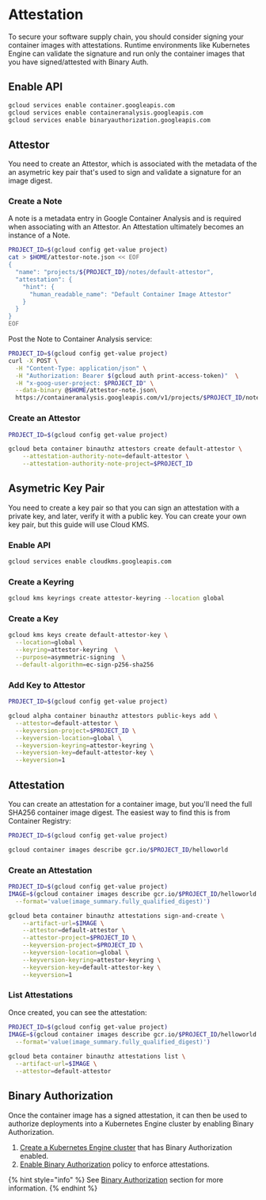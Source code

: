# Attestation

To secure your software supply chain, you should consider signing your container images with attestations. Runtime environments like Kubernetes Engine can validate the signature and run only the container images that you have signed/attested with Binary Auth.

## Enable API

```bash
gcloud services enable container.googleapis.com
gcloud services enable containeranalysis.googleapis.com
gcloud services enable binaryauthorization.googleapis.com
```

## Attestor

You need to create an Attestor, which is associated with the metadata of the an asymetric key pair that's used to sign and validate a signature for an image digest.

### Create a Note

A note is a metadata entry in Google Container Analysis and is required when associating with an Attestor. An Attestation ultimately becomes an instance of a Note. 

```bash
PROJECT_ID=$(gcloud config get-value project)
cat > $HOME/attestor-note.json << EOF
{
  "name": "projects/${PROJECT_ID}/notes/default-attestor",
  "attestation": {
    "hint": {
      "human_readable_name": "Default Container Image Attestor"
    }
  }
}
EOF
```

Post the Note to Container Analysis service:

```bash
PROJECT_ID=$(gcloud config get-value project)
curl -X POST \
  -H "Content-Type: application/json" \
  -H "Authorization: Bearer $(gcloud auth print-access-token)"  \
  -H "x-goog-user-project: $PROJECT_ID" \
  --data-binary @$HOME/attestor-note.json\
  https://containeranalysis.googleapis.com/v1/projects/$PROJECT_ID/notes/?noteId=default-attestor
```

### Create an Attestor

```bash
PROJECT_ID=$(gcloud config get-value project)

gcloud beta container binauthz attestors create default-attestor \
    --attestation-authority-note=default-attestor \
    --attestation-authority-note-project=$PROJECT_ID
```

## Asymetric Key Pair

You need to create a key pair so that you can sign an attestation with a private key, and later, verify it with a public key. You can create your own key pair, but this guide will use Cloud KMS.

### Enable API

```bash
gcloud services enable cloudkms.googleapis.com
```

### Create a Keyring

```bash
gcloud kms keyrings create attestor-keyring --location global
```

### Create a Key

```bash
gcloud kms keys create default-attestor-key \
  --location=global \
  --keyring=attestor-keyring  \
  --purpose=asymmetric-signing  \
  --default-algorithm=ec-sign-p256-sha256
```

### Add Key to Attestor

```bash
PROJECT_ID=$(gcloud config get-value project)

gcloud alpha container binauthz attestors public-keys add \
  --attestor=default-attestor \
  --keyversion-project=$PROJECT_ID \
  --keyversion-location=global \
  --keyversion-keyring=attestor-keyring \
  --keyversion-key=default-attestor-key \
  --keyversion=1
```

## Attestation

You can create an attestation for a container image, but you'll need the full SHA256 container image digest. The easiest way to find this is from Container Registry:

```bash
PROJECT_ID=$(gcloud config get-value project)

gcloud container images describe gcr.io/$PROJECT_ID/helloworld
```

### Create an Attestation

```bash
PROJECT_ID=$(gcloud config get-value project)
IMAGE=$(gcloud container images describe gcr.io/$PROJECT_ID/helloworld \
  --format='value(image_summary.fully_qualified_digest)')

gcloud beta container binauthz attestations sign-and-create \
    --artifact-url=$IMAGE \
    --attestor=default-attestor \
    --attestor-project=$PROJECT_ID \
    --keyversion-project=$PROJECT_ID \
    --keyversion-location=global \
    --keyversion-keyring=attestor-keyring \
    --keyversion-key=default-attestor-key \
    --keyversion=1
```

### List Attestations

Once created, you can see the attestation:

```bash
PROJECT_ID=$(gcloud config get-value project)
IMAGE=$(gcloud container images describe gcr.io/$PROJECT_ID/helloworld \
  --format='value(image_summary.fully_qualified_digest)')
  
gcloud beta container binauthz attestations list \
  --artifact-url=$IMAGE \
  --attestor=default-attestor
```

## Binary Authorization

Once the container image has a signed attestation, it can then be used to authorize deployments into a Kubernetes Engine cluster by enabling Binary Authorization.

1. [Create a Kubernetes Engine cluster](../kubernetes/kubernetes-cluster.md#create-cluster) that has Binary Authorization enabled.
2. [Enable Binary Authorization](../kubernetes/binary-authorization.md#enforce-attestation) policy to enforce attestations.

{% hint style="info" %}
See [Binary Authorization](../kubernetes/binary-authorization.md) section for more information.
{% endhint %}
